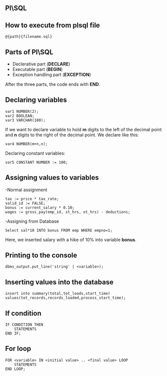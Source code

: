 ## Pl\SQL

## How to  execute from plsql file
    @{path}{filename.sql}

## Parts of Pl\SQL
- Declerative part (**DECLARE**)
- Executable part (**BEGIN**)
- Exception handling part (**EXCEPTION**)

After the three parts, the code ends with **END**.

## Declaring variables
    var1 NUMBER(2);
    var2 BOOLEAN;
    var3 VARCHAR(100);
If we want to declare variable to hold **m** digits to the left of the decimal point and **n** digits to the right of the decimal point. We declare like this:

    var4 NUMBER(m+n,n);

Declaring constant variables:

    var5 CONSTANT NUMBER := 100;

## Assigning values to variables
-Normal assignment

    tax := price * tax_rate;
    valid_id := FALSE;
    bonus := current_salary * 0.10;
    wages := gross_pay(emp_id, st_hrs, ot_hrs) - deductions;

-Assigning from Database

    Select sal*10 INTO bonus FROM emp WHERE empno=1;
    
Here, we inserted salary with a hike of 10% into variable **bonus**.

## Printing to the console

    dbms_output.put_line('string' | <variable>);

## Inserting values into the database
    insert into summary(total,tot_loads,start_time) values(tot_records,records_loaded,process_start_time);


## If condition 
    IF CONDITION THEN
        STATEMENTS
    END IF;

## For loop
    FOR <variable> IN <initial value> .. <final value> LOOP
        STATEMENTS
    END LOOP;

